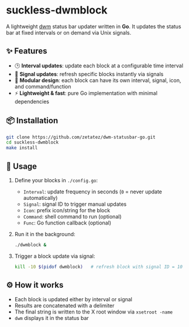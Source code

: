 # suckless-dwmblock

A lightweight [dwm](https://dwm.suckless.org/) status bar updater written in **Go**.
It updates the status bar at fixed intervals or on demand via Unix signals.

## ✨ Features

* 🕒 **Interval updates**: update each block at a configurable time interval
* 📡 **Signal updates**: refresh specific blocks instantly via signals
* 🧩 **Modular design**: each block can have its own interval, signal, icon, and command/function
* ⚡ **Lightweight & fast**: pure Go implementation with minimal dependencies

## 📦 Installation

```bash
git clone https://github.com/zetatez/dwm-statusbar-go.git
cd suckless-dwmblock
make install
```

## 🚀 Usage

1. Define your blocks in `./config.go`:

   * `Interval`: update frequency in seconds (`0` = never update automatically)
   * `Signal`: signal ID to trigger manual updates
   * `Icon`: prefix icon/string for the block
   * `Command`: shell command to run (optional)
   * `Func`: Go function callback (optional)

2. Run it in the background:

   ```bash
   ./dwmblock &
   ```

3. Trigger a block update via signal:

   ```bash
   kill -10 $(pidof dwmblock)   # refresh block with signal ID = 10
   ```

## ⚙️ How it works

* Each block is updated either by interval or signal
* Results are concatenated with a delimiter
* The final string is written to the X root window via `xsetroot -name`
* `dwm` displays it in the status bar

